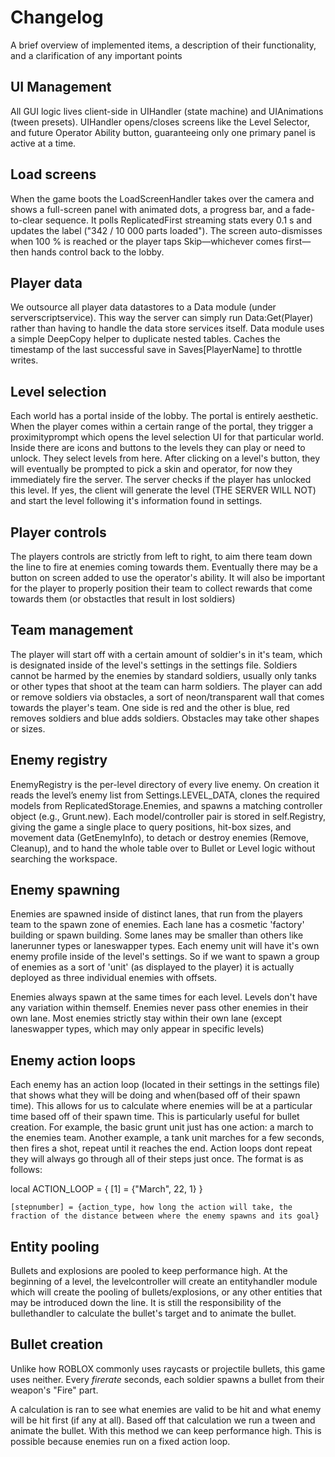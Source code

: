 # Changelog
A brief overview of implemented items, a description of their functionality, and a clarification of any important points

## UI Management

All GUI logic lives client-side in UIHandler (state machine) and UIAnimations (tween presets). UIHandler opens/closes screens like the Level Selector, and future Operator Ability button, guaranteeing only one primary panel is active at a time.

## Load screens

When the game boots the LoadScreenHandler takes over the camera and shows a full-screen panel with animated dots, a progress bar, and a fade-to-clear sequence. It polls ReplicatedFirst streaming stats every 0.1 s and updates the label ("342 / 10 000 parts loaded"). The screen auto-dismisses when 100 % is reached or the player taps Skip—whichever comes first—then hands control back to the lobby.

## Player data

We outsource all player data datastores to a Data module (under serverscriptservice). This way the server can simply run Data:Get(Player) rather than having to handle the data store services itself. Data module uses a simple DeepCopy helper to duplicate nested tables. Caches the timestamp of the last successful save in Saves[PlayerName] to throttle writes.

## Level selection

Each world has a portal inside of the lobby. The portal is entirely aesthetic. When the player comes within a certain range of the portal, they trigger a proximityprompt which opens the level selection UI for that particular world. Inside there are icons and buttons to the levels they can play or need to unlock. They select levels from here. After clicking on a level's button, they will eventually be prompted to pick a skin and operator, for now they immediately fire the server. The server checks if the player has unlocked this level. If yes, the client will generate the level (THE SERVER WILL NOT) and start the level following it's information found in settings.

## Player controls

The players controls are strictly from left to right, to aim there team down the line to fire at enemies coming towards them. Eventually there may be a button on screen added to use the operator's ability. It will also be important for the player to properly position their team to collect rewards that come towards them (or obstactles that result in lost soldiers)

## Team management

The player will start off with a certain amount of soldier's in it's team, which is designated inside of the level's settings in the settings file. Soldiers cannot be harmed by the enemies by standard soldiers, usually only tanks or other types that shoot at the team can harm soldiers. The player can add or remove soldiers via obstacles, a sort of neon/transparent wall that comes towards the player's team. One side is red and the other is blue, red removes soldiers and blue adds soldiers. Obstacles may take other shapes or sizes.

## Enemy registry

EnemyRegistry is the per-level directory of every live enemy. On creation it reads the level’s enemy list from Settings.LEVEL_DATA, clones the required models from ReplicatedStorage.Enemies, and spawns a matching controller object (e.g., Grunt.new). Each model/controller pair is stored in self.Registry, giving the game a single place to query positions, hit-box sizes, and movement data (GetEnemyInfo), to detach or destroy enemies (Remove, Cleanup), and to hand the whole table over to Bullet or Level logic without searching the workspace.

## Enemy spawning

Enemies are spawned inside of distinct lanes, that run from the players team to the spawn zone of enemies. Each lane has a cosmetic 'factory' building or spawn building. Some lanes may be smaller than others like lanerunner types or laneswapper types. Each enemy unit will have it's own enemy profile inside of the level's settings. So if we want to spawn a group of enemies as a sort of 'unit' (as displayed to the player) it is actually deployed as three individual enemies with offsets.

Enemies always spawn at the same times for each level. Levels don't have any variation within themself. Enemies never pass other enemies in their own lane. Most enemies strictly stay within their own lane (except laneswapper types, which may only appear in specific levels)

## Enemy action loops

Each enemy has an action loop (located in their settings in the settings file) that shows what they will be doing and when(based off of their spawn time). This allows for us to calculate where enemies will be at a particular time based off of their spawn time. This is particularly useful for bullet creation. For example, the basic grunt unit just has one action: a march to the enemies team. Another example, a tank unit marches for a few seconds, then fires a shot, repeat until it reaches the end. Action loops dont repeat they will always go through all of their steps just once. The format is as follows:

local ACTION_LOOP = {
    [1] = {"March", 22, 1}
}

    [stepnumber] = {action_type, how long the action will take, the fraction of the distance between where the enemy spawns and its goal}

## Entity pooling

Bullets and explosions are pooled to keep performance high. At the beginning of a level, the levelcontroller will create an entityhandler module which will create the pooling of bullets/explosions, or any other entities that may be introduced down the line. It is still the responsibility of the bullethandler to calculate the bullet's target and to animate the bullet.

## Bullet creation

Unlike how ROBLOX commonly uses raycasts or projectile bullets, this game uses neither. Every *firerate* seconds, each soldier spawns a bullet from their weapon's "Fire" part.

A calculation is ran to see what enemies are valid to be hit and what enemy will be hit first (if any at all). Based off that calculation we run a tween and animate the bullet. With this method we can keep performance high. This is possible because enemies run on a fixed action loop.